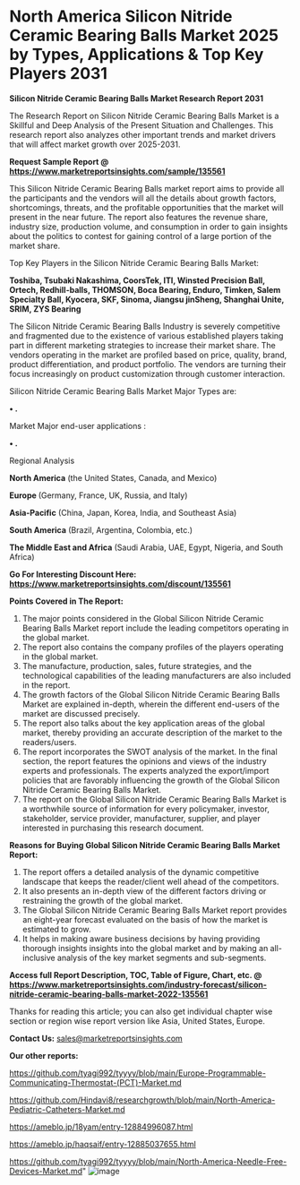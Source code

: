# North America Silicon Nitride Ceramic Bearing Balls Market 2025 by Types, Applications & Top Key Players 2031

<strong>Silicon Nitride Ceramic Bearing Balls Market Research Report 2031</strong>

The Research Report on Silicon Nitride Ceramic Bearing Balls Market is a Skillful and Deep Analysis of the Present Situation and Challenges. This research report also analyzes other important trends and market drivers that will affect market growth over 2025-2031.

<strong>Request Sample Report @ <a href=https://www.marketreportsinsights.com/sample/135561>https://www.marketreportsinsights.com/sample/135561</a></strong>

This Silicon Nitride Ceramic Bearing Balls market report aims to provide all the participants and the vendors will all the details about growth factors, shortcomings, threats, and the profitable opportunities that the market will present in the near future. The report also features the revenue share, industry size, production volume, and consumption in order to gain insights about the politics to contest for gaining control of a large portion of the market share.

Top Key Players in the Silicon Nitride Ceramic Bearing Balls Market:

<strong>Toshiba, Tsubaki Nakashima, CoorsTek, ITI, Winsted Precision Ball, Ortech, Redhill-balls, THOMSON, Boca Bearing, Enduro, Timken, Salem Specialty Ball, Kyocera, SKF, Sinoma, Jiangsu jinSheng, Shanghai Unite, SRIM, ZYS Bearing</strong>

The Silicon Nitride Ceramic Bearing Balls Industry is severely competitive and fragmented due to the existence of various established players taking part in different marketing strategies to increase their market share. The vendors operating in the market are profiled based on price, quality, brand, product differentiation, and product portfolio. The vendors are turning their focus increasingly on product customization through customer interaction.

Silicon Nitride Ceramic Bearing Balls Market Major Types are:

<strong>• .</strong>

Market Major end-user applications :

<strong>• .</strong>

Regional Analysis

</u><strong><b>North America</b></strong> (the United States, Canada, and Mexico)

<strong><b>Europe </b></strong>(Germany, France, UK, Russia, and Italy)

<strong><b>Asia-Pacific</b></strong> (China, Japan, Korea, India, and Southeast Asia)

<strong><b>South America</b></strong> (Brazil, Argentina, Colombia, etc.)

<strong><b>The Middle East and Africa</b></strong> (Saudi Arabia, UAE, Egypt, Nigeria, and South Africa)

<strong>Go For Interesting Discount Here: <a href=https://www.marketreportsinsights.com/discount/135561>https://www.marketreportsinsights.com/discount/135561</a></strong>

<strong>Points Covered in The Report:</strong>
<ol>
  <li>The major points considered in the Global Silicon Nitride Ceramic Bearing Balls Market report include the leading competitors operating in the global market.</li>
  <li>The report also contains the company profiles of the players operating in the global market.</li>
  <li>The manufacture, production, sales, future strategies, and the technological capabilities of the leading manufacturers are also included in the report.</li>
  <li>The growth factors of the Global Silicon Nitride Ceramic Bearing Balls Market are explained in-depth, wherein the different end-users of the market are discussed precisely.</li>
  <li>The report also talks about the key application areas of the global market, thereby providing an accurate description of the market to the readers/users.</li>
  <li>The report incorporates the SWOT analysis of the market. In the final section, the report features the opinions and views of the industry experts and professionals. The experts analyzed the export/import policies that are favorably influencing the growth of the Global Silicon Nitride Ceramic Bearing Balls Market.</li>
  <li>The report on the Global Silicon Nitride Ceramic Bearing Balls Market is a worthwhile source of information for every policymaker, investor, stakeholder, service provider, manufacturer, supplier, and player interested in purchasing this research document.</li>
</ol>
<strong>Reasons for Buying Global Silicon Nitride Ceramic Bearing Balls Market Report:</strong>

<ol>
  <li>The report offers a detailed analysis of the dynamic competitive landscape that keeps the reader/client well ahead of the competitors.</li>
  <li>It also presents an in-depth view of the different factors driving or restraining the growth of the global market.</li>
  <li>The Global Silicon Nitride Ceramic Bearing Balls Market report provides an eight-year forecast evaluated on the basis of how the market is estimated to grow.</li>
  <li>It helps in making aware business decisions by having providing thorough insights insights into the global market and by making an all-inclusive analysis of the key market segments and sub-segments.</li>
</ol>
<strong>Access full Report Description, TOC, Table of Figure, Chart, etc. @ <a href=https://www.marketreportsinsights.com/industry-forecast/silicon-nitride-ceramic-bearing-balls-market-2022-135561>https://www.marketreportsinsights.com/industry-forecast/silicon-nitride-ceramic-bearing-balls-market-2022-135561</a></strong>


Thanks for reading this article; you can also get individual chapter wise section or region wise report version like Asia, United States, Europe.

<strong>Contact Us:</strong>
sales@marketreportsinsights.com

<strong>Our other reports:</strong>

<a href=https://github.com/tyagi992/tyyyy/blob/main/Europe-Programmable-Communicating-Thermostat-(PCT)-Market.md>https://github.com/tyagi992/tyyyy/blob/main/Europe-Programmable-Communicating-Thermostat-(PCT)-Market.md</a>

<a href=https://github.com/Hindavi8/researchgrowth/blob/main/North-America-Pediatric-Catheters-Market.md>https://github.com/Hindavi8/researchgrowth/blob/main/North-America-Pediatric-Catheters-Market.md</a>

<a href=https://ameblo.jp/18yam/entry-12884996087.html>https://ameblo.jp/18yam/entry-12884996087.html</a>

<a href=https://ameblo.jp/haqsaif/entry-12885037655.html>https://ameblo.jp/haqsaif/entry-12885037655.html</a>

<a href=https://github.com/tyagi992/tyyyy/blob/main/North-America-Needle-Free-Devices-Market.md>https://github.com/tyagi992/tyyyy/blob/main/North-America-Needle-Free-Devices-Market.md</a>"
![image](https://github.com/user-attachments/assets/766d79ca-791d-4eb5-ad9e-4227daac0ab2)
